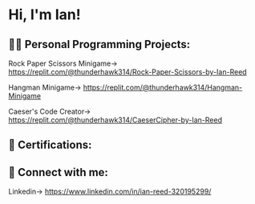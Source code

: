 <h1>Hi, I'm Ian! </h1>

<h2> 👨‍💻 Personal Programming Projects:</h2>

Rock Paper Scissors Minigame-> https://replit.com/@thunderhawk314/Rock-Paper-Scissors-by-Ian-Reed

Hangman Minigame-> https://replit.com/@thunderhawk314/Hangman-Minigame

Caeser's Code Creator-> https://replit.com/@thunderhawk314/CaeserCipher-by-Ian-Reed
<h2> 📜 Certifications:</h2>

<h2> 🤳 Connect with me:</h2>

Linkedin-> https://www.linkedin.com/in/ian-reed-320195299/
